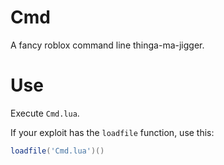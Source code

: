 # Cmd
A fancy roblox command line thinga-ma-jigger.

# Use
Execute `Cmd.lua`.

If your exploit has the `loadfile` function, use this:
```Lua
loadfile('Cmd.lua')()
```